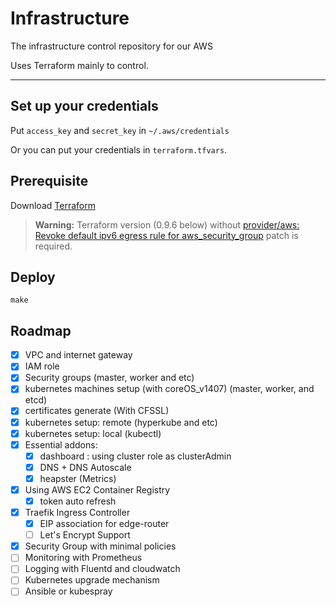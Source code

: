 # Infrastructure

The infrastructure control repository for our AWS

Uses Terraform mainly to control.

---

## Set up your credentials
Put `access_key` and `secret_key` in `~/.aws/credentials`

Or you can put your credentials in `terraform.tfvars`.

## Prerequisite

Download [Terraform](https://www.terraform.io/)

> **Warning:** Terraform version (0.9.6 below) without [provider/aws: Revoke default ipv6 egress rule for aws_security_group](https://github.com/hashicorp/terraform/pull/15075) patch is required.

## Deploy
```
make
```

## Roadmap
- [x] VPC and internet gateway
- [x] IAM role
- [x] Security groups (master, worker and etc)
- [x] kubernetes machines setup (with coreOS_v1407) (master, worker, and etcd)
- [x] certificates generate (With CFSSL)
- [x] kubernetes setup: remote (hyperkube and etc)
- [x] kubernetes setup: local (kubectl)
- [x] Essential addons:
  - [x] dashboard : using cluster role as clusterAdmin
  - [x] DNS + DNS Autoscale
  - [x] heapster (Metrics)
- [x] Using AWS EC2 Container Registry
  - [x] token auto refresh
- [x] Traefik Ingress Controller
  - [x] EIP association for edge-router
  - [ ] Let's Encrypt Support
- [x] Security Group with minimal policies
- [ ] Monitoring with Prometheus
- [ ] Logging with Fluentd and cloudwatch
- [ ] Kubernetes upgrade mechanism
- [ ] Ansible or kubespray
